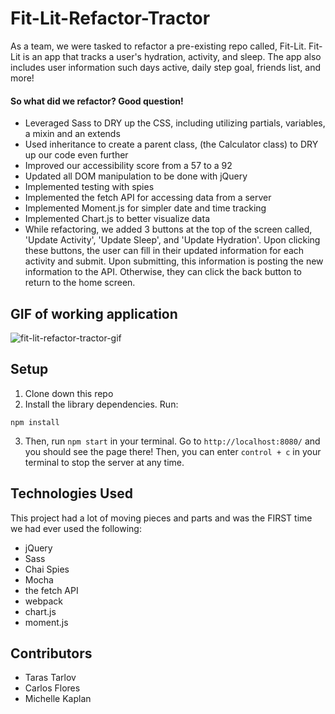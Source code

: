 # Fit-Lit-Refactor-Tractor

As a team, we were tasked to refactor a pre-existing repo called, Fit-Lit. Fit-Lit is an app that tracks a user's hydration, activity, and sleep. The app also includes user information such days active, daily step goal, friends list, and more!

#### So what did we refactor? Good question! 
- Leveraged Sass to DRY up the CSS, including utilizing partials, variables, a mixin and an extends
- Used inheritance to create a parent class, (the Calculator class) to DRY up our code even further
- Improved our accessibility score from a 57 to a 92
- Updated all DOM manipulation to be done with jQuery
- Implemented testing with spies
- Implemented the fetch API for accessing data from a server
- Implemented Moment.js for simpler date and time tracking
- Implemented Chart.js to better visualize data
- While refactoring, we added 3 buttons at the top of the screen called, 'Update Activity', 'Update Sleep', and 'Update Hydration'. Upon clicking these buttons, the user can fill in their updated information for each activity and submit. Upon submitting, this information is posting the new information to the API. Otherwise, they can click the back button to return to the home screen.

## GIF of working application
![fit-lit-refactor-tractor-gif](https://media.giphy.com/media/kfdjmEhG8DEMfk1tsI/giphy.gif)

## Setup

1. Clone down this repo
2. Install the library dependencies. Run: 
```
npm install
```
3. Then, run `npm start` in your terminal. Go to `http://localhost:8080/` and you should see the page there! Then, you can enter `control + c` in your terminal to stop the server at any time.

## Technologies Used
This project had a lot of moving pieces and parts and was the FIRST time we had ever used the following:
- jQuery
- Sass
- Chai Spies
- Mocha
- the fetch API
- webpack
- chart.js
- moment.js

## Contributors
- Taras Tarlov
- Carlos Flores
- Michelle Kaplan
